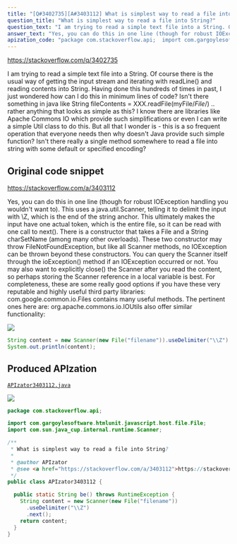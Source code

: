 ```yaml
---
title: "[Q#3402735][A#3403112] What is simplest way to read a file into String?"
question_title: "What is simplest way to read a file into String?"
question_text: "I am trying to read a simple text file into a String. Of course there is the usual way of getting the input stream and iterating with readLine() and reading contents into String. Having done this hundreds of times in past, I just wondered how can I do this in minimum lines of code? Isn't there something in java like String fileContents = XXX.readFile(myFile/*File*/) .. rather anything that looks as simple as this? I know there are libraries like Apache Commons IO which provide such simplifications or even I can write a simple Util class to do this. But all that I wonder is - this is a so frequent operation that everyone needs then why doesn't Java provide such simple function? Isn't there really a single method somewhere to read a file into string with some default or specified encoding?"
answer_text: "Yes, you can do this in one line (though for robust IOException handling you wouldn't want to). This uses a java.util.Scanner, telling it to delimit the input with \\Z, which is the end of the string anchor. This ultimately makes the input have one actual token, which is the entire file, so it can be read with one call to next(). There is a constructor that takes a File and a String charSetName (among many other overloads). These two constructor may throw FileNotFoundException, but like all Scanner methods, no IOException can be thrown beyond these constructors. You can query the Scanner itself through the ioException() method if an IOException occurred or not. You may also want to explicitly close() the Scanner after you read the content, so perhaps storing the Scanner reference in a local variable is best. For completeness, these are some really good options if you have these very reputable and highly useful third party libraries: com.google.common.io.Files contains many useful methods. The pertinent ones here are: org.apache.commons.io.IOUtils also offer similar functionality:"
apization_code: "package com.stackoverflow.api;  import com.gargoylesoftware.htmlunit.javascript.host.file.File; import com.sun.java_cup.internal.runtime.Scanner;  /**  * What is simplest way to read a file into String?  *  * @author APIzator  * @see <a href=\"https://stackoverflow.com/a/3403112\">https://stackoverflow.com/a/3403112</a>  */ public class APIzator3403112 {    public static String be() throws RuntimeException {     String content = new Scanner(new File(\"filename\"))       .useDelimiter(\"\\\\Z\")       .next();     return content;   } }"
---
```


https://stackoverflow.com/q/3402735

I am trying to read a simple text file into a String. Of course there is the usual way of getting the input stream and iterating with readLine() and reading contents into String.
Having done this hundreds of times in past, I just wondered how can I do this in minimum lines of code? Isn&#x27;t there something in java like String fileContents = XXX.readFile(myFile/*File*/) .. rather anything that looks as simple as this?
I know there are libraries like Apache Commons IO which provide such simplifications or even I can write a simple Util class to do this. But all that I wonder is - this is a so frequent operation that everyone needs then why doesn&#x27;t Java provide such simple function? Isn&#x27;t there really a single method somewhere to read a file into string with some default or specified encoding?



## Original code snippet

https://stackoverflow.com/a/3403112

Yes, you can do this in one line (though for robust IOException handling you wouldn&#x27;t want to).
This uses a java.util.Scanner, telling it to delimit the input with \Z, which is the end of the string anchor. This ultimately makes the input have one actual token, which is the entire file, so it can be read with one call to next().
There is a constructor that takes a File and a String charSetName (among many other overloads). These two constructor may throw FileNotFoundException, but like all Scanner methods, no IOException can be thrown beyond these constructors.
You can query the Scanner itself through the ioException() method if an IOException occurred or not. You may also want to explicitly close() the Scanner after you read the content, so perhaps storing the Scanner reference in a local variable is best.
For completeness, these are some really good options if you have these very reputable and highly useful third party libraries:
com.google.common.io.Files contains many useful methods. The pertinent ones here are:
org.apache.commons.io.IOUtils also offer similar functionality:

<div class="code-logo"><img src="/stackoverflow.png" /></div>

```java
String content = new Scanner(new File("filename")).useDelimiter("\\Z").next();
System.out.println(content);
```

## Produced APIzation

[`APIzator3403112.java`](https://github.com/pasqualesalza/apization-temp-data/raw/master/search/APIzator3403112.java)

<div class="code-logo"><img src="/apizator.png" /></div>

```java
package com.stackoverflow.api;

import com.gargoylesoftware.htmlunit.javascript.host.file.File;
import com.sun.java_cup.internal.runtime.Scanner;

/**
 * What is simplest way to read a file into String?
 *
 * @author APIzator
 * @see <a href="https://stackoverflow.com/a/3403112">https://stackoverflow.com/a/3403112</a>
 */
public class APIzator3403112 {

  public static String be() throws RuntimeException {
    String content = new Scanner(new File("filename"))
      .useDelimiter("\\Z")
      .next();
    return content;
  }
}

```